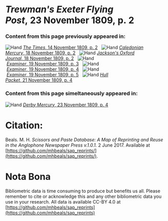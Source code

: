 # *Trewman's Exeter Flying Post*, 23 November 1809, p. 2  
  
### Content from this page previously appeared in:  
![Hand](http://scissorsandpaste.net/wp-content/uploads/2017/06/smallhandpointer.png) [*The Times*, 14 November 1809, p. 2](https://mhbeals.github.io/sap_html/The-Times/The-Times-14-November-1809-p-2)  
![Hand](http://scissorsandpaste.net/wp-content/uploads/2017/06/smallhandpointer.png) [*Caledonian Mercury*, 18 November 1809, p. 2](https://mhbeals.github.io/sap_html/Caledonian-Mercury/Caledonian-Mercury-18-November-1809-p-2)  
![Hand](http://scissorsandpaste.net/wp-content/uploads/2017/06/smallhandpointer.png) [*Jackson's Oxford Journal*, 18 November 1809, p. 2](https://mhbeals.github.io/sap_html/Jackson's-Oxford-Journal/Jackson's-Oxford-Journal-18-November-1809-p-2)  
![Hand](http://scissorsandpaste.net/wp-content/uploads/2017/06/smallhandpointer.png) [*Examiner*, 19 November 1809, p. 3](https://mhbeals.github.io/sap_html/Examiner/Examiner-19-November-1809-p-3)  
![Hand](http://scissorsandpaste.net/wp-content/uploads/2017/06/smallhandpointer.png) [*Examiner*, 19 November 1809, p. 4](https://mhbeals.github.io/sap_html/Examiner/Examiner-19-November-1809-p-4)  
![Hand](http://scissorsandpaste.net/wp-content/uploads/2017/06/smallhandpointer.png) [*Examiner*, 19 November 1809, p. 5](https://mhbeals.github.io/sap_html/Examiner/Examiner-19-November-1809-p-5)  
![Hand](http://scissorsandpaste.net/wp-content/uploads/2017/06/smallhandpointer.png) [*Hull Packet*, 21 November 1809, p. 4](https://mhbeals.github.io/sap_html/Hull-Packet/Hull-Packet-21-November-1809-p-4)  
  
### Content from this page simeltaneously appeared in:  
![Hand](http://scissorsandpaste.net/wp-content/uploads/2017/06/smallhandpointer.png) [*Derby Mercury*, 23 November 1809, p. 4](https://mhbeals.github.io/sap_html/Derby-Mercury/Derby-Mercury-23-November-1809-p-4)  


# Citation: 

Beals. M. H. *Scissors and Paste Database: A Map of Reprinting and Reuse in the Anglophone Newspaper Press v.1.0.1.* 2 June 2017. Available at [https://github.com/mhbeals/sap_reprints/](https://github.com/mhbeals/sap_reprints/). 

# Nota Bona

Bibliometric data is time consuming to produce but benefits us all. Please remember to cite or acknowledge this and any other bibliometric data you use in your research. All data is available CC-BY 4.0 at [https://github.com/mhbeals/sap_reprints](https://github.com/mhbeals/sap_reprints)